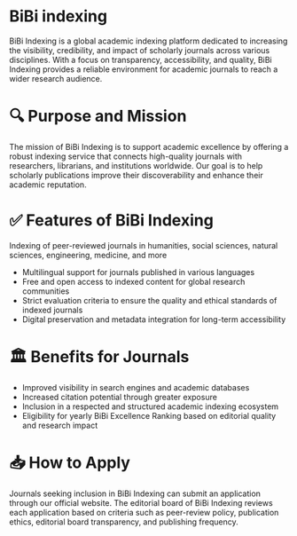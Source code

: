 # BiBi indexing
BiBi Indexing is a global academic indexing platform dedicated to increasing the visibility, credibility, and impact of scholarly journals across various disciplines. With a focus on transparency, accessibility, and quality, BiBi Indexing provides a reliable environment for academic journals to reach a wider research audience.

# 🔍 Purpose and Mission
The mission of BiBi Indexing is to support academic excellence by offering a robust indexing service that connects high-quality journals with researchers, librarians, and institutions worldwide. Our goal is to help scholarly publications improve their discoverability and enhance their academic reputation.

# ✅ Features of BiBi Indexing
Indexing of peer-reviewed journals in humanities, social sciences, natural sciences, engineering, medicine, and more

* Multilingual support for journals published in various languages
* Free and open access to indexed content for global research communities
* Strict evaluation criteria to ensure the quality and ethical standards of indexed journals
* Digital preservation and metadata integration for long-term accessibility

# 🏛️ Benefits for Journals
* Improved visibility in search engines and academic databases
* Increased citation potential through greater exposure
* Inclusion in a respected and structured academic indexing ecosystem
* Eligibility for yearly BiBi Excellence Ranking based on editorial quality and research impact

# 📥 How to Apply
Journals seeking inclusion in BiBi Indexing can submit an application through our official website. The editorial board of BiBi Indexing reviews each application based on criteria such as peer-review policy, publication ethics, editorial board transparency, and publishing frequency.

